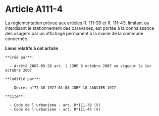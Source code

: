 # Article A111-4

La réglementation prévue aux articles R. 111-39 et R. 111-43, limitant ou interdisant le stationnement des caravanes, est
portée à la connaissance des usagers par un affichage permanent à la mairie de la commune concernée.

**Liens relatifs à cet article**

	**Créé par**:

	  - Arrêté 2007-09-28 art. 1 JORF 6 octobre 2007 en vigueur le 1er octobre 2007

	**Codifié par**:

	  - Décret n°77-38 1977-01-03 JORF 18 JANVIER 1977

	**Cite**:

	  - Code de l'urbanisme - art. R*111-39 (V)
	  - Code de l'urbanisme - art. R*111-43 (V)
